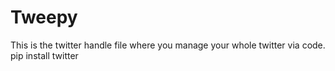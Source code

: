 # Tweepy
This is the twitter handle file where you manage your whole twitter via code.
pip install twitter
